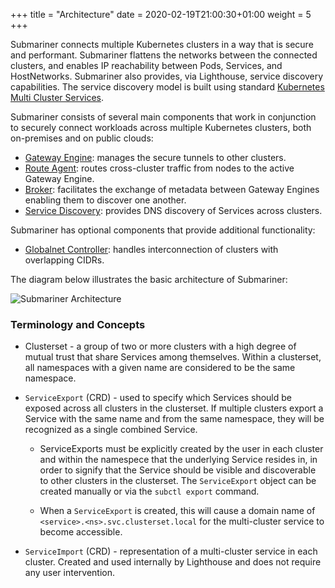 +++
title = "Architecture"
date = 2020-02-19T21:00:30+01:00
weight = 5
+++
<!-- markdownlint-disable line-length -->
Submariner connects multiple Kubernetes clusters in a way that is secure and performant. Submariner flattens the networks between the
connected clusters, and enables IP reachability between Pods, Services, and HostNetworks. Submariner also provides, via Lighthouse,
service discovery capabilities. The service discovery model is built using standard
[Kubernetes Multi Cluster Services](https://github.com/kubernetes/enhancements/tree/master/keps/sig-multicluster/1645-multi-cluster-services-api).
<!-- markdownlint-enable line-length -->
Submariner consists of several main components that work in conjunction to securely connect workloads across multiple Kubernetes clusters,
both on-premises and on public clouds:

* [Gateway Engine](./gateway-engine/): manages the secure tunnels to other clusters.
* [Route Agent](./route-agent/): routes cross-cluster traffic from nodes to the active Gateway Engine.
* [Broker](./broker/): facilitates the exchange of metadata between Gateway Engines enabling them to discover one another.
* [Service Discovery](./service-discovery/): provides DNS discovery of Services across clusters.

Submariner has optional components that provide additional functionality:

* [Globalnet Controller](./globalnet/): handles interconnection of clusters with overlapping CIDRs.

The diagram below illustrates the basic architecture of Submariner:

![Submariner Architecture](/images/submariner/architecture.jpg)

### Terminology and Concepts

* Clusterset - a group of two or more clusters with a high degree of mutual trust that share Services among themselves.
Within a clusterset, all namespaces with a given name are considered to be the same namespace.

* `ServiceExport` (CRD) - used to specify which Services should be exposed across all clusters in the clusterset. If multiple clusters
export a Service with the same name and from the same namespace, they will be recognized as a single combined Service.

  * ServiceExports must be explicitly created by the user in each cluster and within the namespece that the underlying Service resides in,
in order to signify that the Service should be visible and discoverable to other clusters in the clusterset. The `ServiceExport` object can
be created manually or via the `subctl export` command.

  * When a `ServiceExport` is created, this will cause a domain name of `<service>.<ns>.svc.clusterset.local` for the multi-cluster service
to become accessible.

* `ServiceImport` (CRD) - representation of a multi-cluster service in each cluster. Created and used internally by Lighthouse and does not
require any user intervention.
